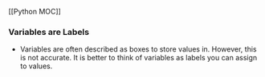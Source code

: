 [[Python MOC]]

### Variables are Labels
* Variables are often described as boxes to store values in. However, this is not accurate. It is better to think of variables as labels you can assign to values.
